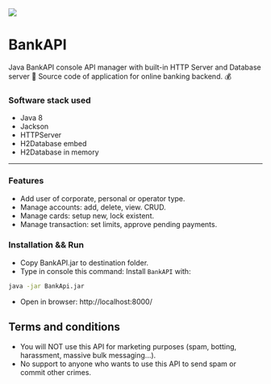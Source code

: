 <img src="https://moneymakerfactory.ru/Pics/loads/multy_img-2-20215610.jpg">

# BankAPI

Java BankAPI console API manager with built-in HTTP Server and Database server 🚀
Source code of application for online banking backend. 💰

### Software stack used
* Java 8
* Jackson
* HTTPServer
* H2Database embed
* H2Database in memory

---
### Features

* Add user of corporate, personal or operator type.
* Manage accounts: add, delete, view. CRUD.
* Manage cards: setup new, lock existent.
* Manage transaction: set limits, approve pending payments.


### Installation && Run
- Copy BankAPI.jar to destination folder.
- Type in console this command:
Install `BankAPI` with:
``` bash
java -jar BankApi.jar
``` 
- Open in browser: http://localhost:8000/


## Terms and conditions
* You will NOT use this API for marketing purposes (spam, botting, harassment, massive bulk messaging...).
* No support to anyone who wants to use this API to send spam or commit other crimes.
